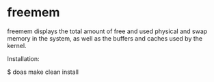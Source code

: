 # freemem
freemem displays the total amount of free and used physical and swap memory in the system, as well as the buffers and caches used by the kernel.

Installation:

$ doas make clean install

